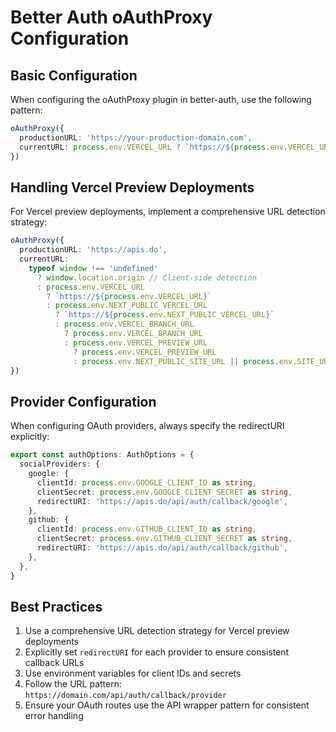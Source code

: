 # Better Auth oAuthProxy Configuration

## Basic Configuration

When configuring the oAuthProxy plugin in better-auth, use the following pattern:

```typescript
oAuthProxy({
  productionURL: 'https://your-production-domain.com',
  currentURL: process.env.VERCEL_URL ? `https://${process.env.VERCEL_URL}` : process.env.NEXT_PUBLIC_SITE_URL || 'http://localhost:3000',
})
```

## Handling Vercel Preview Deployments

For Vercel preview deployments, implement a comprehensive URL detection strategy:

```typescript
oAuthProxy({
  productionURL: 'https://apis.do',
  currentURL:
    typeof window !== 'undefined'
      ? window.location.origin // Client-side detection
      : process.env.VERCEL_URL
        ? `https://${process.env.VERCEL_URL}`
        : process.env.NEXT_PUBLIC_VERCEL_URL
          ? `https://${process.env.NEXT_PUBLIC_VERCEL_URL}`
          : process.env.VERCEL_BRANCH_URL
            ? process.env.VERCEL_BRANCH_URL
            : process.env.VERCEL_PREVIEW_URL
              ? process.env.VERCEL_PREVIEW_URL
              : process.env.NEXT_PUBLIC_SITE_URL || process.env.SITE_URL,
})
```

## Provider Configuration

When configuring OAuth providers, always specify the redirectURI explicitly:

```typescript
export const authOptions: AuthOptions = {
  socialProviders: {
    google: {
      clientId: process.env.GOOGLE_CLIENT_ID as string,
      clientSecret: process.env.GOOGLE_CLIENT_SECRET as string,
      redirectURI: 'https://apis.do/api/auth/callback/google',
    },
    github: {
      clientId: process.env.GITHUB_CLIENT_ID as string,
      clientSecret: process.env.GITHUB_CLIENT_SECRET as string,
      redirectURI: 'https://apis.do/api/auth/callback/github',
    },
  },
}
```

## Best Practices

1. Use a comprehensive URL detection strategy for Vercel preview deployments
2. Explicitly set `redirectURI` for each provider to ensure consistent callback URLs
3. Use environment variables for client IDs and secrets
4. Follow the URL pattern: `https://domain.com/api/auth/callback/provider`
5. Ensure your OAuth routes use the API wrapper pattern for consistent error handling
